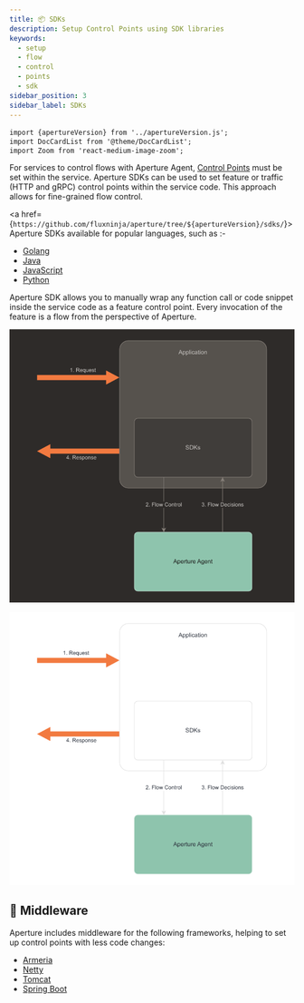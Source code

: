```yaml
---
title: 📦 SDKs
description: Setup Control Points using SDK libraries
keywords:
  - setup
  - flow
  - control
  - points
  - sdk
sidebar_position: 3
sidebar_label: SDKs
---
```


```mdx-code-block
import {apertureVersion} from '../apertureVersion.js';
import DocCardList from '@theme/DocCardList';
import Zoom from 'react-medium-image-zoom';
```

For services to control flows with Aperture Agent, [Control
Points][control-point] must be set within the service. Aperture SDKs can be used
to set feature or traffic (HTTP and gRPC) control points within the service
code. This approach allows for fine-grained flow control.

<a
href={`https://github.com/fluxninja/aperture/tree/${apertureVersion}/sdks/`}>Aperture
SDKs</a> available for popular languages, such as :-

- [Golang][golang]
- [Java][java]
- [JavaScript][javascript]
- [Python][python]

Aperture SDK allows you to manually wrap any function call or code snippet
inside the service code as a feature control point. Every invocation of the
feature is a flow from the perspective of Aperture.

![SDK](./assets/sdks-dark.svg#gh-dark-mode-only)

![SDK](./assets/sdks-light.svg#gh-light-mode-only)

## 🧩 Middleware

Aperture includes middleware for the following frameworks, helping to set up
control points with less code changes:

- [Armeria][armeria]
- [Netty][netty]
- [Tomcat][tomcat]
- [Spring Boot][spring-boot]

<DocCardList />

[control-point]: /concepts/control-point.md
[golang]: ./go/manual.md
[java]: ./java/manual.md
[javascript]: ./javascript/manual.md
[python]: ./python/manual.md
[netty]: ./java/netty.md#netty-handler
[tomcat]: ./java/tomcat.md#tomcat-filter
[spring-boot]: ./java/springboot.md#spring-boot-filter
[armeria]: ./java/armeria.md#armeria-decorators
